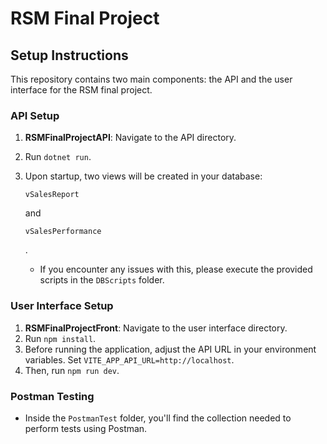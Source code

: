 # RSM Final Project

## Setup Instructions

This repository contains two main components: the API and the user interface for the RSM final project.

### API Setup

1. **RSMFinalProjectAPI**: Navigate to the API directory.

2. Run `dotnet run`.

3. Upon startup, two views will be created in your database: 

   ```
   vSalesReport
   ```

    and 

   ```
   vSalesPerformance
   ```

   .

   - If you encounter any issues with this, please execute the provided scripts in the `DBScripts` folder.

### User Interface Setup

1. **RSMFinalProjectFront**: Navigate to the user interface directory.
2. Run `npm install`.
3. Before running the application, adjust the API URL in your environment variables. Set `VITE_APP_API_URL=http://localhost`.
4. Then, run `npm run dev`.

### Postman Testing

- Inside the `PostmanTest` folder, you'll find the collection needed to perform tests using Postman.